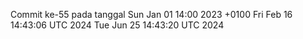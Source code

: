 Commit ke-55 pada tanggal Sun Jan 01 14:00 2023 +0100
Fri Feb 16 14:43:06 UTC 2024
Tue Jun 25 14:43:20 UTC 2024
